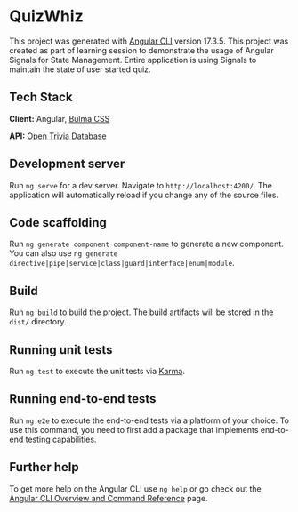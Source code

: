 # QuizWhiz

This project was generated with [Angular CLI](https://github.com/angular/angular-cli) version 17.3.5. This project was created as part of learning session to demonstrate the usage of Angular Signals for State Management. Entire application is using Signals to maintain the state of user started quiz. 

## Tech Stack

**Client:** Angular, [Bulma CSS](https://bulma.io/)

**API:** [Open Trivia Database](https://opentdb.com/) 

## Development server

Run `ng serve` for a dev server. Navigate to `http://localhost:4200/`. The application will automatically reload if you change any of the source files.

## Code scaffolding

Run `ng generate component component-name` to generate a new component. You can also use `ng generate directive|pipe|service|class|guard|interface|enum|module`.

## Build

Run `ng build` to build the project. The build artifacts will be stored in the `dist/` directory.

## Running unit tests

Run `ng test` to execute the unit tests via [Karma](https://karma-runner.github.io).

## Running end-to-end tests

Run `ng e2e` to execute the end-to-end tests via a platform of your choice. To use this command, you need to first add a package that implements end-to-end testing capabilities.

## Further help

To get more help on the Angular CLI use `ng help` or go check out the [Angular CLI Overview and Command Reference](https://angular.io/cli) page.

